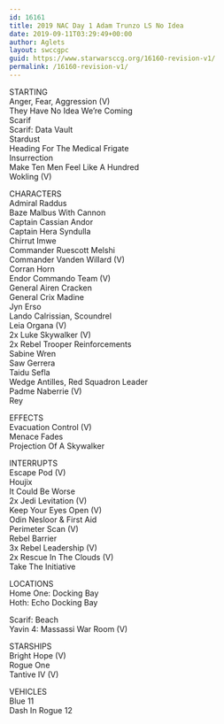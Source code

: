 ```yaml
---
id: 16161
title: 2019 NAC Day 1 Adam Trunzo LS No Idea
date: 2019-09-11T03:29:49+00:00
author: Aglets
layout: swccgpc
guid: https://www.starwarsccg.org/16160-revision-v1/
permalink: /16160-revision-v1/
---
```

STARTING  
Anger, Fear, Aggression (V)  
They Have No Idea We’re Coming  
Scarif  
Scarif: Data Vault  
Stardust  
Heading For The Medical Frigate  
Insurrection  
Make Ten Men Feel Like A Hundred  
Wokling (V)

CHARACTERS  
Admiral Raddus  
Baze Malbus With Cannon  
Captain Cassian Andor  
Captain Hera Syndulla  
Chirrut Imwe  
Commander Ruescott Melshi  
Commander Vanden Willard (V)  
Corran Horn  
Endor Commando Team (V)  
General Airen Cracken  
General Crix Madine  
Jyn Erso  
Lando Calrissian, Scoundrel  
Leia Organa (V)  
2x Luke Skywalker (V)  
2x Rebel Trooper Reinforcements  
Sabine Wren  
Saw Gerrera  
Taidu Sefla  
Wedge Antilles, Red Squadron Leader  
Padme Naberrie (V)  
Rey

EFFECTS  
Evacuation Control (V)  
Menace Fades  
Projection Of A Skywalker

INTERRUPTS  
Escape Pod (V)  
Houjix  
It Could Be Worse  
2x Jedi Levitation (V)  
Keep Your Eyes Open (V)  
Odin Nesloor & First Aid  
Perimeter Scan (V)  
Rebel Barrier  
3x Rebel Leadership (V)  
2x Rescue In The Clouds (V)  
Take The Initiative

LOCATIONS  
Home One: Docking Bay  
Hoth: Echo Docking Bay

Scarif: Beach  
Yavin 4: Massassi War Room (V)

STARSHIPS  
Bright Hope (V)  
Rogue One  
Tantive IV (V)

VEHICLES  
Blue 11  
Dash In Rogue 12